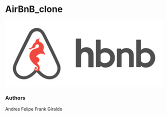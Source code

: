 <h1>AirBnB_clone</h1>
<img src="https://github.com/fyga10/logo/blob/main/hbn.png"/>
<h3>Authors</h3>

<a hrf="https://github.com/anfepema700"> Andres Felipe </a>
<a hrf="https://github.com/fyga10"> Frank Giraldo </a>